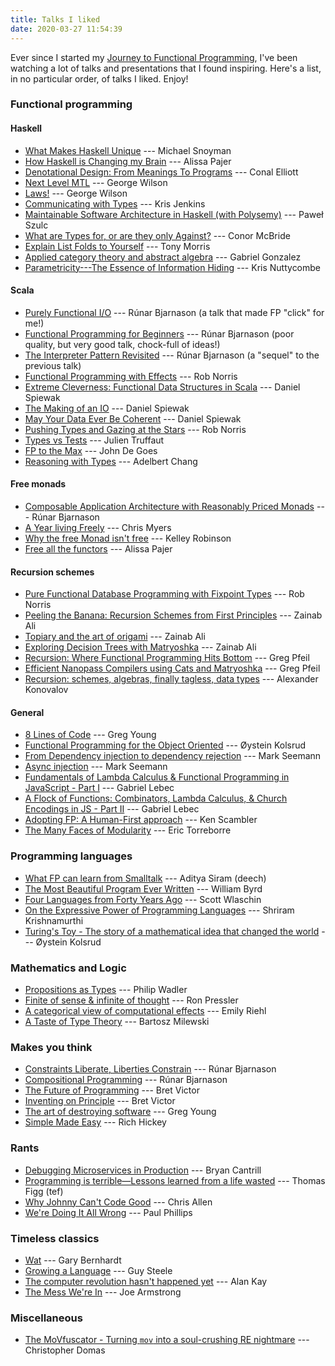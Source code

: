 ```yaml
---
title: Talks I liked
date: 2020-03-27 11:54:39
---
```


Ever since I started my [Journey to Functional Programming](https://www.youtube.com/watch?v=g1EvM4CbUvM), I've been watching a lot of talks and presentations that I found inspiring. Here's a list, in no particular order, of talks I liked. Enjoy!


### Functional programming

#### Haskell

 * [What Makes Haskell Unique](https://www.youtube.com/watch?v=DebDaiYev2M) --- Michael Snoyman
 * [How Haskell is Changing my Brain](https://vimeo.com/96639840) --- Alissa Pajer
 * [Denotational Design: From Meanings To Programs](https://www.youtube.com/watch?v=bmKYiUOEo2A) --- Conal Elliott
 * [Next Level MTL](https://www.youtube.com/watch?v=GZPup5Iuaqw) --- George Wilson
 * [Laws!](https://www.youtube.com/watch?v=VzNGF4V937o) --- George Wilson
 * [Communicating with Types](https://www.youtube.com/watch?v=R2afqbzWDiU) --- Kris Jenkins
 * [Maintainable Software Architecture in Haskell (with Polysemy)](https://www.youtube.com/watch?v=kIwd1D9m1gE) --- Paweł Szulc
 * [What are Types for, or are they only Against?](https://www.youtube.com/watch?v=3U3lV5VPmOU) --- Conor McBride
 * [Explain List Folds to Yourself](https://vimeo.com/64673035) --- Tony Morris
 * [Applied category theory and abstract algebra](https://www.youtube.com/watch?v=WsA7GtUQeB8) --- Gabriel Gonzalez
 * [Parametricity---The Essence of Information Hiding](https://www.youtube.com/watch?v=v6de5KWFY6M) --- Kris Nuttycombe

#### Scala

 * [Purely Functional I/O](https://www.infoq.com/presentations/io-functional-side-effects/) --- Rúnar Bjarnason (a talk that made FP "click" for me!)
 * [Functional Programming for Beginners](https://www.youtube.com/watch?v=aAtPi23nLcw) --- Rúnar Bjarnason (poor quality, but very good talk, chock-full of ideas!)
 * [The Interpreter Pattern Revisited](https://www.youtube.com/watch?v=hmX2s3pe_qk) --- Rúnar Bjarnason (a "sequel" to the previous talk)
 * [Functional Programming with Effects](https://www.youtube.com/watch?v=30q6BkBv5MY) --- Rob Norris
 * [Extreme Cleverness: Functional Data Structures in Scala](https://www.youtube.com/watch?v=pNhBQJN44YQ) --- Daniel Spiewak
 * [The Making of an IO](https://www.youtube.com/watch?v=g_jP47HFpWA) --- Daniel Spiewak
 * [May Your Data Ever Be Coherent](https://www.youtube.com/watch?v=gVXt1RG_yN0) --- Daniel Spiewak
 * [Pushing Types and Gazing at the Stars](https://skillsmatter.com/skillscasts/11626-keynote-pushing-types-and-gazing-at-the-stars) --- Rob Norris
 * [Types vs Tests](https://skillsmatter.com/skillscasts/12648-types-vs-tests) --- Julien Truffaut
 * [FP to the Max](https://www.youtube.com/watch?v=sxudIMiOo68) --- John De Goes
 * [Reasoning with Types](https://www.youtube.com/watch?v=TbASMeJSh9s) --- Adelbert Chang

#### Free monads

* [Composable Application Architecture with Reasonably Priced Monads](https://www.youtube.com/watch?v=M258zVn4m2M) --- Rúnar Bjarnason
* [A Year living Freely](https://www.youtube.com/watch?v=rK53C-xyPWw) --- Chris Myers
* [Why the free Monad isn't free](https://www.youtube.com/watch?v=U0lK0hnbc4U) --- Kelley Robinson
* [Free all the functors](https://vimeo.com/128467878) --- Alissa Pajer

#### Recursion schemes

 * [Pure Functional Database Programming with Fixpoint Types](https://www.youtube.com/watch?v=rBmx9NsNSXM) --- Rob Norris
 * [Peeling the Banana: Recursion Schemes from First Principles](https://www.youtube.com/watch?v=XZ9nPZbaYfE) --- Zainab Ali
 * [Topiary and the art of origami](https://skillsmatter.com/skillscasts/10959-topiary-and-the-art-of-origami) --- Zainab Ali
 * [Exploring Decision Trees with Matryoshka](https://www.youtube.com/watch?v=TrPlVnoLxTI) --- Zainab Ali
 * [Recursion: Where Functional Programming Hits Bottom](https://www.youtube.com/watch?v=24UoRaoKLjM) --- Greg Pfeil
 * [Efficient Nanopass Compilers using Cats and Matryoshka](https://www.youtube.com/watch?v=TQIHRBXM75E) --- Greg Pfeil
 * [Recursion: schemes, algebras, finally tagless, data types](https://www.youtube.com/watch?v=q_xPKaAcWtI) --- Alexander Konovalov

#### General

 * [8 Lines of Code](https://www.infoq.com/presentations/8-lines-code-refactoring/) --- Greg Young
 * [Functional Programming for the Object Oriented](https://www.youtube.com/watch?v=I2tMmsZC1ZU) --- Øystein Kolsrud
 * [From Dependency injection to dependency rejection](https://www.youtube.com/watch?v=cxs7oLGrxQ4) --- Mark Seemann
 * [Async injection](https://www.youtube.com/watch?v=o9qL4HcDpIQ) --- Mark Seemann
 * [Fundamentals of Lambda Calculus & Functional Programming in JavaScript - Part I](https://www.youtube.com/watch?v=3VQ382QG-y4) --- Gabriel Lebec
 * [A Flock of Functions: Combinators, Lambda Calculus, & Church Encodings in JS - Part II](https://www.youtube.com/watch?v=pAnLQ9jwN-E) --- Gabriel Lebec
 * [Adopting FP: A Human-First approach](https://www.youtube.com/watch?v=vpcKnqyNdSQ) --- Ken Scambler
 * [The Many Faces of Modularity](https://www.youtube.com/watch?v=SfW9w-FogeE) --- Eric Torreborre

### Programming languages

 * [What FP can learn from Smalltalk](https://www.youtube.com/watch?v=baxtyeFVn3w) --- Aditya Siram (deech)
 * [The Most Beautiful Program Ever Written](https://www.youtube.com/watch?v=OyfBQmvr2Hc) --- William Byrd
 * [Four Languages from Forty Years Ago](https://www.youtube.com/watch?v=0fpDlAEQio4) --- Scott Wlaschin
 * [On the Expressive Power of Programming Languages](https://www.youtube.com/watch?v=43XaZEn2aLc) --- Shriram Krishnamurthi
 * [Turing's Toy - The story of a mathematical idea that changed the world](https://www.youtube.com/watch?v=6MJHYQ4dmAI) --- Øystein Kolsrud

### Mathematics and Logic

 * [Propositions as Types](https://www.youtube.com/watch?v=IOiZatlZtGU) --- Philip Wadler
 * [Finite of sense & infinite of thought](https://www.youtube.com/watch?v=c_nPnURW6BU) --- Ron Pressler
 * [A categorical view of computational effects](https://www.youtube.com/watch?v=Ssx2_JKpB3U) --- Emily Riehl
 * [A Taste of Type Theory](https://www.youtube.com/watch?v=Nvw74z8uQVU) --- Bartosz Milewski

### Makes you think

 * [Constraints Liberate, Liberties Constrain](https://www.youtube.com/watch?v=GqmsQeSzMdw) --- Rúnar Bjarnason
 * [Compositional Programming](https://www.youtube.com/watch?v=ElLxn_l7P2I) --- Rúnar Bjarnason
 * [The Future of Programming](https://vimeo.com/71278954) --- Bret Victor
 * [Inventing on Principle](https://vimeo.com/36579366) --- Bret Victor
 * [The art of destroying software](https://vimeo.com/108441214) --- Greg Young
 * [Simple Made Easy](https://www.youtube.com/watch?v=LKtk3HCgTa8) --- Rich Hickey

### Rants

 * [Debugging Microservices in Production](https://www.infoq.com/presentations/debugging-microservices-production/) --- Bryan Cantrill
 * [Programming is terrible—Lessons learned from a life wasted](https://www.youtube.com/watch?v=csyL9EC0S0c) --- Thomas Figg (tef)
 * [Why Johnny Can't Code Good](https://www.youtube.com/watch?v=2xyZeovFqCA) --- Chris Allen
 * [We're Doing It All Wrong](https://www.youtube.com/watch?v=TS1lpKBMkgg) --- Paul Phillips

### Timeless classics

 * [Wat](https://www.destroyallsoftware.com/talks/wat) --- Gary Bernhardt
 * [Growing a Language](https://www.youtube.com/watch?v=_ahvzDzKdB0) --- Guy Steele
 * [The computer revolution hasn't happened yet](https://www.youtube.com/watch?v=oKg1hTOQXoY) --- Alan Kay
 * [The Mess We're In](https://www.youtube.com/watch?v=lKXe3HUG2l4) --- Joe Armstrong

### Miscellaneous

 * [The MoVfuscator - Turning `mov` into a soul-crushing RE nightmare](https://www.youtube.com/watch?v=R7EEoWg6Ekk) --- Christopher Domas
